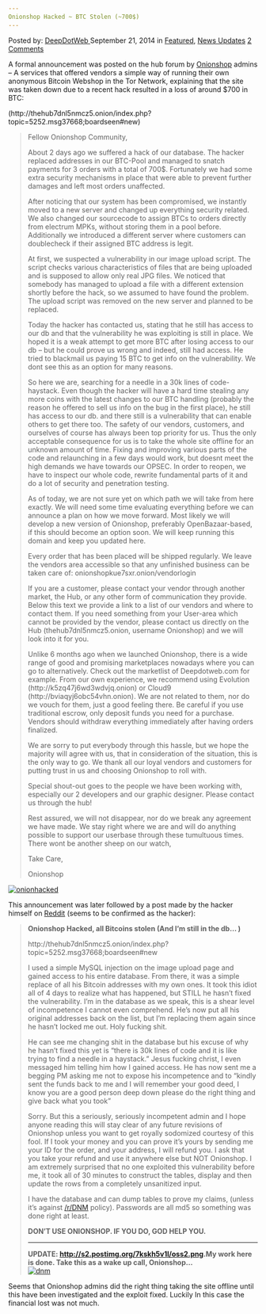 ```yaml
---
Onionshop Hacked ~ BTC Stolen (~700$)
---
```

<article class="post-listing post-7155 post type-post status-publish format-standard has-post-thumbnail hentry  tag-1968 tag-btc tag-hacked tag-onionshop tag-stolen">
    <div class="post-inner">
        <span>Posted by: <a href="https://www.deepdotweb.com/author/admin/" title="">DeepDotWeb </a></span>
    <span>September 21, 2014</span>
    <span>in <a href="https://www.deepdotweb.com/category/deepdot-news/" rel="category tag">Featured</a>, <a href="https://www.deepdotweb.com/category/news-updates/" rel="category tag">News Updates</a></span>
    <span><a href="https://www.deepdotweb.com/2014/09/21/onionshop-hacked-btc-stolen-700/#comments">2 Comments</a></span>
    </p>
    <div class="clear"></div>
    <div class="entry">
    <p>A formal announcement was posted on the hub forum by <a href="http://www.deepdotweb.com/marketplace-directory/listing/onionshop">Onionshop</a> admins &#8211; A services that offered vendors a simple way of running their own anonymous Bitcoin Webshop in the Tor Network, explaining that the site was taken down due to a recent hack resulted in a loss of around $700 in BTC:</p>
    <p>(http://thehub7dnl5nmcz5.onion/index.php?topic=5252.msg37668;boardseen#new)</p>
    <blockquote><p>Fellow Onionshop Community,</p>
    <p>About 2 days ago we suffered a hack of our database. The hacker replaced addresses in our BTC-Pool and managed to snatch payments for 3 orders with a total of 700$. Fortunately we had some extra security mechanisms in place that were able to prevent further damages and left most orders unaffected.</p>
    <p>After noticing that our system has been compromised, we instantly moved to a new server and changed up everything security related. We also changed our sourcecode to assign BTCs to orders directly from electrum MPKs, without storing them in a pool before. Additionally we introduced a different server where customers can doublecheck if their assigned BTC address is legit.</p>
    <p>At first, we suspected a vulnerability in our image upload script. The script checks various characteristics of files that are being uploaded and is supposed to allow only real JPG files. We noticed that somebody has managed to upload a file with a different extension shortly before the hack, so we assumed to have found the problem. The upload script was removed on the new server and planned to be replaced.</p>
    <p>Today the hacker has contacted us, stating that he still has access to our db and that the vulnerability he was exploiting is still in place. We hoped it is a weak attempt to get more BTC after losing access to our db &#8211; but he could prove us wrong and indeed, still had access. He tried to blackmail us paying 15 BTC to get info on the vulnerability. We dont see this as an option for many reasons.</p>
    <p>So here we are, searching for a needle in a 30k lines of code-haystack. Even though the hacker will have a hard time stealing any more coins with the latest changes to our BTC handling (probably the reason he offered to sell us info on the bug in the first place), he still has access to our db. and there still is a vulnerability that can enable others to get there too. The safety of our vendors, customers, and ourselves of course has always been top priority for us. Thus the only acceptable consequence for us is to take the whole site offline for an unknown amount of time. Fixing and improving various parts of the code and relaunching in a few days would work, but doesnt meet the high demands we have towards our OPSEC. In order to reopen, we have to inspect our whole code, rewrite fundamental parts of it and do a lot of security and penetration testing.</p>
    <p>As of today, we are not sure yet on which path we will take from here exactly. We will need some time evaluating everything before we can announce a plan on how we move forward. Most likely we will develop a new version of Onionshop, preferably OpenBazaar-based, if this should become an option soon. We will keep running this domain and keep you updated here.</p>
    <p>Every order that has been placed will be shipped regularly. We leave the vendors area accessible so that any unfinished business can be taken care of: onionshopkue7sxr.onion/vendorlogin</p>
    <p>If you are a customer, please contact your vendor through another market, the Hub, or any other form of communication they provide. Below this text we provide a link to a list of our vendors and where to contact them. If you need something from your User-area which cannot be provided by the vendor, please contact us directly on the Hub (thehub7dnl5nmcz5.onion, username Onionshop) and we will look into it for you.</p>
    <p>Unlike 6 months ago when we launched Onionshop, there is a wide range of good and promising marketplaces nowadays where you can go to alternatively. Check out the marketlist of Deepdotweb.com for example. From our own experience, we recommend using Evolution (http://k5zq47j6wd3wdvjq.onion) or Cloud9 (http://bviaqyj6obc54vhn.onion). We are not related to them, nor do we vouch for them, just a good feeling there. Be careful if you use traditional escrow, only deposit funds you need for a purchase. Vendors should withdraw everything immediately after having orders finalized.</p>
    <p>We are sorry to put everybody through this hassle, but we hope the majority will agree with us, that in consideration of the situation, this is the only way to go. We thank all our loyal vendors and customers for putting trust in us and choosing Onionshop to roll with.</p>
    <p>Special shout-out goes to the people we have been working with, especially our 2 developers and our graphic designer. Please contact us through the hub!</p>
    <p>Rest assured, we will not disappear, nor do we break any agreement we have made. We stay right where we are and will do anything possible to support our userbase through these tumultuous times. There wont be another sheep on our watch,</p>
    <p>Take Care,</p>
    <p>Onionshop</p></blockquote>
    <p><a href="/imgs/2014/09/onionhacked.png"><img class="aligncenter  wp-image-7156" src="/imgs/2014/09/onionhacked.png" alt="onionhacked" width="642" height="353" srcset="/imgs/2014/09/onionhacked.png 978w, /imgs/2014/09/onionhacked-300x165.png 300w" sizes="(max-width: 642px) 100vw, 642px"/></a></p>
    <p>This announcement was later followed by a post made by the hacker himself on <a href="http://www.reddit.com/r/DarkNetMarkets/comments/2gyefs/onionshop_hacked_all_bitcoins_stolen_and_im_still/" target="_blank">Reddit</a> (seems to be confirmed as the hacker):</p>
    <div class="usertext-body may-blank-within">
    <div class="md">
    <blockquote><p><strong>Onionshop Hacked, all Bitcoins stolen (And I&#8217;m still in the db&#8230; )</strong></p>
    <p>http://thehub7dnl5nmcz5.onion/index.php?topic=5252.msg37668;boardseen#new</p>
    <p>I used a simple MySQL injection on the image upload page and gained access to his entire database. From there, it was a simple replace of all his Bitcoin addresses with my own ones. It took this idiot all of 4 days to realize what has happened, but STILL he hasn&#8217;t fixed the vulnerability. I&#8217;m in the database as we speak, this is a shear level of incompetence I cannot even comprehend. He&#8217;s now put all his original addresses back on the list, but I&#8217;m replacing them again since he hasn&#8217;t locked me out. Holy fucking shit.</p>
    <p>He can see me changing shit in the database but his excuse of why he hasn&#8217;t fixed this yet is &#8220;there is 30k lines of code and it is like trying to find a needle in a haystack.&#8221; Jesus fucking christ, I even messaged him telling him how I gained access. He has now sent me a begging PM asking me not to expose his incompetence and to &#8220;kindly sent the funds back to me and I will remember your good deed, I know you are a good person deep down please do the right thing and give back what you took&#8221;</p>
    <p>Sorry. But this a seriously, seriously incompetent admin and I hope anyone reading this will stay clear of any future revisions of Onionshop unless you want to get royally sodomized courtesy of this fool. If I took your money and you can prove it&#8217;s yours by sending me your ID for the order, and your address, I will refund you. I ask that you take your refund and use it anywhere else but NOT Onionshop. I am extremely surprised that no one exploited this vulnerability before me, it took all of 30 minutes to construct the tables, display and then update the rows from a completely unsanitized input.</p>
    <p>I have the database and can dump tables to prove my claims, (unless it&#8217;s against <a href="http://www.reddit.com/r/DNM">/r/DNM</a> policy). Passwords are all md5 so something was done right at least.</p>
    <p><strong>DON&#8217;T USE ONIONSHOP. IF YOU DO, GOD HELP YOU.</strong></p>
    <hr/>
    <p><strong>UPDATE: <a href="http://s2.postimg.org/7kskh5v1l/oss2.png" target="_blank">http://s2.postimg.org/7kskh5v1l/oss2.png</a>.</strong><strong>My work here is done. Take this as a wake up call, Onionshop&#8230;<br/>
    </strong> <a href="/imgs/2014/09/dnm.png"><img class="aligncenter size-full wp-image-7160" src="/imgs/2014/09/dnm.png" alt="dnm" width="982" height="542" srcset="/imgs/2014/09/dnm.png 982w, /imgs/2014/09/dnm-300x166.png 300w" sizes="(max-width: 982px) 100vw, 982px"/></a></p></blockquote>
    <p>Seems that Onionshop admins did the right thing taking the site offline until this have been investigated and the exploit fixed. Luckily In this case the financial lost was not much.</p>
    </div>
    </div>
    </div>
    <span style="display:none"><a href="https://www.deepdotweb.com/tag/700/" rel="tag">700</a> <a href="https://www.deepdotweb.com/tag/btc/" rel="tag">btc</a> <a href="https://www.deepdotweb.com/tag/hacked/" rel="tag">hacked</a> <a href="https://www.deepdotweb.com/tag/onionshop/" rel="tag">onionshop</a> <a href="https://www.deepdotweb.com/tag/stolen/" rel="tag">stolen</a></span> <span style="display:none" class="updated">2014-09-21</span>
    <div style="display:none" class="vcard author" itemprop="author" itemscope itemtype="http://schema.org/Person"><strong class="fn" itemprop="name"><a href="https://www.deepdotweb.com/author/admin/" title="Posts by DeepDotWeb" rel="author">DeepDotWeb</a></strong></div>
    </div>
</article>

